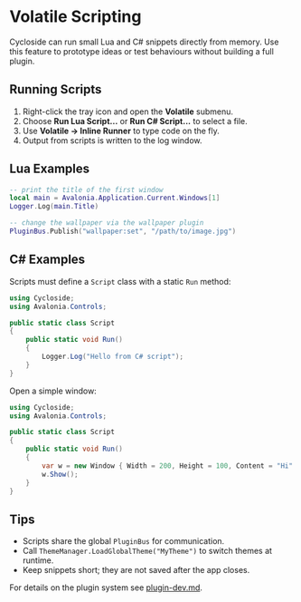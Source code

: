 # Volatile Scripting

Cycloside can run small Lua and C# snippets directly from memory. Use this feature to prototype ideas or test behaviours without building a full plugin.

## Running Scripts

1. Right-click the tray icon and open the **Volatile** submenu.
2. Choose **Run Lua Script...** or **Run C# Script...** to select a file.
3. Use **Volatile → Inline Runner** to type code on the fly.
4. Output from scripts is written to the log window.

## Lua Examples

```lua
-- print the title of the first window
local main = Avalonia.Application.Current.Windows[1]
Logger.Log(main.Title)

-- change the wallpaper via the wallpaper plugin
PluginBus.Publish("wallpaper:set", "/path/to/image.jpg")
```

## C# Examples

Scripts must define a `Script` class with a static `Run` method:

```csharp
using Cycloside;
using Avalonia.Controls;

public static class Script
{
    public static void Run()
    {
        Logger.Log("Hello from C# script");
    }
}
```

Open a simple window:

```csharp
using Cycloside;
using Avalonia.Controls;

public static class Script
{
    public static void Run()
    {
        var w = new Window { Width = 200, Height = 100, Content = "Hi" };
        w.Show();
    }
}
```

## Tips

- Scripts share the global `PluginBus` for communication.
- Call `ThemeManager.LoadGlobalTheme("MyTheme")` to switch themes at runtime.
- Keep snippets short; they are not saved after the app closes.

For details on the plugin system see [plugin-dev.md](plugin-dev.md).
